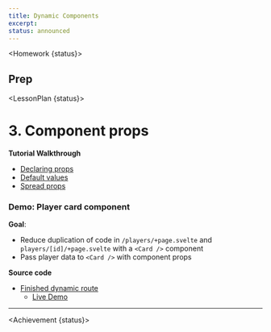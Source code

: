 ```yaml
---
title: Dynamic Components
excerpt:
status: announced
---
```


<script>
	import Homework from "$lib/components/Homework.svelte";
	import LessonPlan from "$lib/components/LessonPlan.svelte";
	import Achievement from "$lib/components/Achievement.svelte";
</script>

<Homework {status}>

## Prep

</Homework>

<LessonPlan {status}>

# 3. Component props

**Tutorial Walkthrough**

- [Declaring props](https://learn.svelte.dev/tutorial/declaring-props)
- [Default values](https://learn.svelte.dev/tutorial/default-values)
- [Spread props](https://learn.svelte.dev/tutorial/spread-props)

### Demo: Player card component

**Goal**:

- Reduce duplication of code in `/players/+page.svelte` and `players/[id]/+page.svelte` with a `<Card />` component
- Pass player data to `<Card />` with component props

**Source code**

- [Finished dynamic route](https://github.com/sait-wbdv/w23-refactor-example/tree/main/src/routes/dailies/2023-03-22-route-params)
  - [Live Demo](https://w23-sveltekit-examples.vercel.app/dailies/2023-03-22-route-params/players)

---

</LessonPlan>

<Achievement {status}>

</Achievement>
